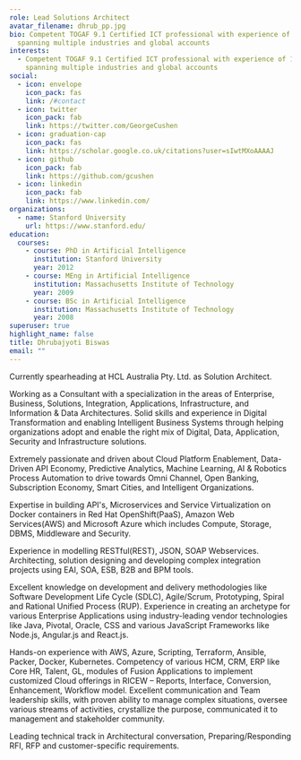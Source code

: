 ```yaml
---
role: Lead Solutions Architect
avatar_filename: dhrub_pp.jpg
bio: Competent TOGAF 9.1 Certified ICT professional with experience of 14+ years
  spanning multiple industries and global accounts
interests:
  - Competent TOGAF 9.1 Certified ICT professional with experience of 14+ years
    spanning multiple industries and global accounts
social:
  - icon: envelope
    icon_pack: fas
    link: /#contact
  - icon: twitter
    icon_pack: fab
    link: https://twitter.com/GeorgeCushen
  - icon: graduation-cap
    icon_pack: fas
    link: https://scholar.google.co.uk/citations?user=sIwtMXoAAAAJ
  - icon: github
    icon_pack: fab
    link: https://github.com/gcushen
  - icon: linkedin
    icon_pack: fab
    link: https://www.linkedin.com/
organizations:
  - name: Stanford University
    url: https://www.stanford.edu/
education:
  courses:
    - course: PhD in Artificial Intelligence
      institution: Stanford University
      year: 2012
    - course: MEng in Artificial Intelligence
      institution: Massachusetts Institute of Technology
      year: 2009
    - course: BSc in Artificial Intelligence
      institution: Massachusetts Institute of Technology
      year: 2008
superuser: true
highlight_name: false
title: Dhrubajyoti Biswas
email: ""
---
```

Currently spearheading at HCL Australia Pty. Ltd. as Solution Architect.


Working as a Consultant with a specialization in the areas of Enterprise, Business, Solutions, Integration, Applications, Infrastructure, and Information & Data Architectures.
 Solid skills and experience in Digital Transformation and enabling Intelligent Business Systems through helping organizations adopt and enable the right mix of Digital, Data, Application, Security and Infrastructure solutions.


Extremely passionate and driven about Cloud Platform Enablement, Data-Driven API Economy, Predictive Analytics, Machine Learning, AI & Robotics Process Automation to drive towards Omni Channel, Open Banking, Subscription Economy, Smart Cities, and Intelligent Organizations.


Expertise in building API's, Microservices and Service Virtualization on Docker containers in Red Hat OpenShift(PaaS), Amazon Web Services(AWS) and Microsoft Azure which includes Compute, Storage, DBMS, Middleware and Security.


Experience in modelling RESTful(REST), JSON, SOAP Webservices. Architecting, solution designing and developing complex integration projects using EAI, SOA, ESB, B2B and BPM tools. 


Excellent knowledge on development and delivery methodologies like Software Development Life Cycle (SDLC), Agile/Scrum, Prototyping, Spiral and Rational Unified Process (RUP).
Experience in creating an archetype for various Enterprise Applications using industry-leading vendor technologies like Java, Pivotal, Oracle, CSS and various JavaScript Frameworks like Node.js, Angular.js and React.js.


Hands-on experience with AWS, Azure, Scripting, Terraform, Ansible, Packer, Docker, Kubernetes.
Competency of various HCM, CRM, ERP like Core HR, Talent, GL, modules of Fusion Applications to implement customized Cloud offerings in RICEW – Reports, Interface, Conversion, Enhancement, Workflow model.
Excellent communication and Team leadership skills, with proven ability to manage complex situations, oversee various streams of activities, crystallize the purpose, communicated it to management and stakeholder community.


Leading technical track in Architectural conversation, Preparing/Responding RFI, RFP and customer-specific requirements.